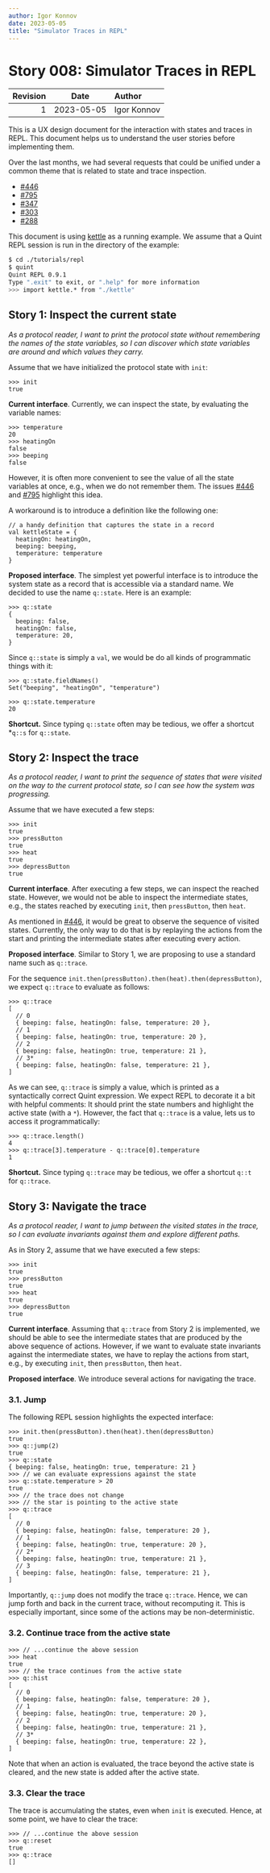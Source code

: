 ```yaml
---
author: Igor Konnov
date: 2023-05-05
title: "Simulator Traces in REPL"
---
```


# Story 008: Simulator Traces in REPL

| Revision | Date       | Author                  |
|---------:|:----------:|:------------------------|
|        1 | 2023-05-05 | Igor Konnov             |

This is a UX design document for the interaction with states and traces in REPL.
This document helps us to understand the user stories before implementing them.

Over the last months, we had several requests that could be unified under a
common theme that is related to state and trace inspection.

 - [#446][]
 - [#795][]
 - [#347][]
 - [#303][]
 - [#288][]

This document is using [kettle][] as a running example. We assume that
a Quint REPL session is run in the directory of the example:

```sh
$ cd ./tutorials/repl
$ quint
Quint REPL 0.9.1
Type ".exit" to exit, or ".help" for more information
>>> import kettle.* from "./kettle"

```

## Story 1: Inspect the current state

*As a protocol reader, I want to print the protocol state without remembering
the names of the state variables, so I can discover which state variables are
around and which values they carry.*

Assume that we have initialized the protocol state with `init`:

```quint
>>> init
true
```

**Current interface**. Currently, we can inspect the state, by evaluating
the variable names:

```quint
>>> temperature
20
>>> heatingOn
false
>>> beeping
false
```

However, it is often more convenient to see the value of all the state variables
at once, e.g., when we do not remember them. The issues [#446][] and [#795][]
highlight this idea.

A workaround is to introduce a definition like the following one:

```quint
// a handy definition that captures the state in a record
val kettleState = {
  heatingOn: heatingOn,
  beeping: beeping,
  temperature: temperature
}
```

**Proposed interface**. The simplest yet powerful interface is to introduce the
system state as a record that is accessible via a standard name. We decided to
use the name `q::state`. Here is an example:

```quint
>>> q::state
{
  beeping: false,
  heatingOn: false,
  temperature: 20,
}
```

Since `q::state` is simply a `val`, we would be do all kinds of programmatic things with it:

```quint
>>> q::state.fieldNames()
Set("beeping", "heatingOn", "temperature")

>>> q::state.temperature
20
```

**Shortcut.** Since typing `q::state` often may be tedious, we offer a shortcut
*`q::s` for `q::state`.

## Story 2: Inspect the trace

*As a protocol reader, I want to print the sequence of states that were visited
on the way to the current protocol state, so I can see how the system was
progressing.*

Assume that we have executed a few steps:

```quint
>>> init
true
>>> pressButton
true
>>> heat
true
>>> depressButton
true
```

**Current interface**. After executing a few steps, we can inspect the reached
state. However, we would not be able to inspect the intermediate states, e.g.,
the states reached by executing `init`, then `pressButton`, then `heat`.

As mentioned in [#446][], it would be great to observe the sequence of visited
states. Currently, the only way to do that is by replaying the actions from the
start and printing the intermediate states after executing every action.

**Proposed interface**. Similar to Story 1, we are proposing to use a standard
name such as `q::trace`.

For the sequence `init.then(pressButton).then(heat).then(depressButton)`, we
expect `q::trace` to evaluate as follows:

```quint
>>> q::trace
[
  // 0
  { beeping: false, heatingOn: false, temperature: 20 },
  // 1
  { beeping: false, heatingOn: true, temperature: 20 },
  // 2
  { beeping: false, heatingOn: true, temperature: 21 },
  // 3*
  { beeping: false, heatingOn: false, temperature: 21 },
]
```

As we can see, `q::trace` is simply a value, which is printed as a
syntactically correct Quint expression. We expect REPL to decorate it a bit with
helpful comments: It should print the state numbers and highlight the active
state (with a `*`). However, the fact that `q::trace` is a value, lets us to
access it programmatically:

```quint
>>> q::trace.length()
4
>>> q::trace[3].temperature - q::trace[0].temperature
1
```

**Shortcut.** Since typing `q::trace` may be tedious, we offer a shortcut
`q::t` for `q::trace`.

## Story 3: Navigate the trace

*As a protocol reader, I want to jump between the visited states in the trace,
so I can evaluate invariants against them and explore different paths.*

As in Story 2, assume that we have executed a few steps:

```quint
>>> init
true
>>> pressButton
true
>>> heat
true
>>> depressButton
true
```

**Current interface**. Assuming that `q::trace` from Story 2 is implemented,
we should be able to see the intermediate states that are produced by the above
sequence of actions. However, if we want to evaluate state invariants against
the intermediate states, we have to replay the actions from start, e.g., by
executing `init`, then `pressButton`, then `heat`.

**Proposed interface**. We introduce several actions for navigating the trace.

### 3.1. Jump

The following REPL session highlights the expected interface:

```quint
>>> init.then(pressButton).then(heat).then(depressButton)
true
>>> q::jump(2)
true
>>> q::state
{ beeping: false, heatingOn: true, temperature: 21 }
>>> // we can evaluate expressions against the state
>>> q::state.temperature > 20
true
>>> // the trace does not change
>>> // the star is pointing to the active state
>>> q::trace
[
  // 0
  { beeping: false, heatingOn: false, temperature: 20 },
  // 1
  { beeping: false, heatingOn: true, temperature: 20 },
  // 2*
  { beeping: false, heatingOn: true, temperature: 21 },
  // 3
  { beeping: false, heatingOn: false, temperature: 21 },
]
```

Importantly, `q::jump` does not modify the trace `q::trace`. Hence, we can jump
forth and back in the current trace, without recomputing it. This is especially
important, since some of the actions may be non-deterministic.

### 3.2. Continue trace from the active state

```quint
>>> // ...continue the above session
>>> heat
true
>>> // the trace continues from the active state
>>> q::hist
[
  // 0
  { beeping: false, heatingOn: false, temperature: 20 },
  // 1
  { beeping: false, heatingOn: true, temperature: 20 },
  // 2
  { beeping: false, heatingOn: true, temperature: 21 },
  // 3*
  { beeping: false, heatingOn: true, temperature: 22 },
]
```

Note that when an action is evaluated, the trace beyond the active state is
cleared, and the new state is added after the active state.

### 3.3. Clear the trace

The trace is accumulating the states, even when `init` is executed. Hence, at
some point, we have to clear the trace:

```quint
>>> // ...continue the above session
>>> q::reset
true
>>> q::trace
[]
```

<!-- References -->

[#446]: https://github.com/informalsystems/quint/issues/446
[#795]: https://github.com/informalsystems/quint/issues/795
[#347]: https://github.com/informalsystems/quint/issues/347
[#303]: https://github.com/informalsystems/quint/issues/303
[#288]: https://github.com/informalsystems/quint/issues/288
[kettle]: https://github.com/informalsystems/quint/blob/main/examples/tutorials/repl/kettle.qnt
